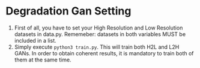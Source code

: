 # Degradation Gan Setting

1) First of all, you have to set your High Resolution and Low Resolution datasets in data.py.
Rememeber: datasets in both variables MUST be included in a list.
2) Simply execute `python3 train.py`. This will train both H2L and L2H GANs. In order to obtain coherent results, it is mandatory to train both of them at the same time.
